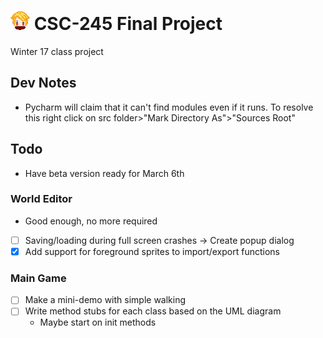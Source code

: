 # ![avatar](assets/images/avatar.png) CSC-245 Final Project
Winter 17 class project

## Dev Notes
- Pycharm will claim that it can't find modules even if it runs. To resolve this
right click on src folder>"Mark Directory As">"Sources Root"

## Todo
- Have beta version ready for March 6th

### World Editor
- Good enough, no more required
- [ ] Saving/loading during full screen crashes -> Create popup dialog
- [x] Add support for foreground sprites to import/export functions

### Main Game
- [ ] Make a mini-demo with simple walking
- [ ] Write method stubs for each class based on the UML diagram
    - Maybe start on init methods